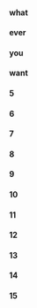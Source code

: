 #### what
#### ever
#### you
#### want
#### 5
#### 6
#### 7
#### 8
#### 9
#### 10
#### 11
#### 12
#### 13
#### 14
#### 15
